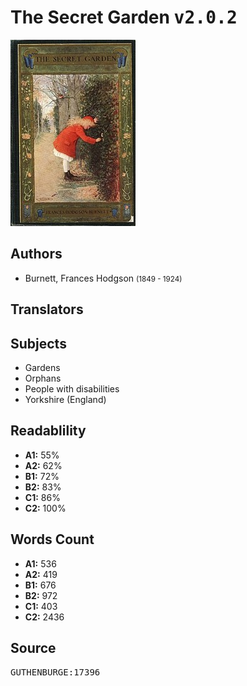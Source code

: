 # The Secret Garden <kbd>v2.0.2</kbd>

![](./cover.medium.jpg "")

## Authors


 - Burnett, Frances Hodgson <small>(1849 - 1924)</small>

## Translators



## Subjects


 - Gardens
 - Orphans
 - People with disabilities
 - Yorkshire (England)

## Readablility


 - **A1:** 55%
 - **A2:** 62%
 - **B1:** 72%
 - **B2:** 83%
 - **C1:** 86%
 - **C2:** 100%

## Words Count


 - **A1:** 536
 - **A2:** 419
 - **B1:** 676
 - **B2:** 972
 - **C1:** 403
 - **C2:** 2436

## Source


<kbd>GUTHENBURGE:17396</kbd>

